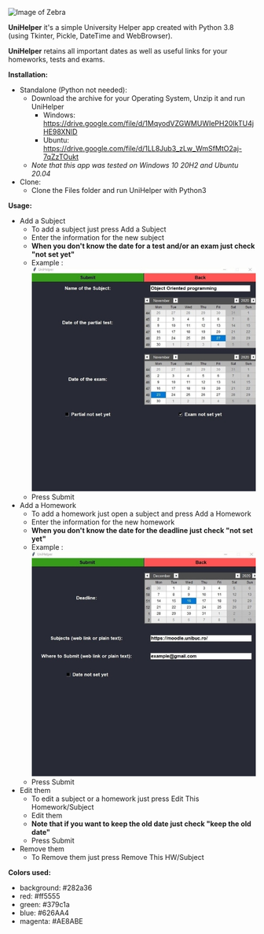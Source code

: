 ![Image of Zebra](https://github.com/SebastianRichiteanu/UniHelper/blob/main/README/icon.ico)

**UniHelper** it's a simple University Helper app created with Python 3.8 (using Tkinter, Pickle, DateTime and WebBrowser).

**UniHelper** retains all important dates as well as useful links for your homeworks, tests and exams.

**Installation:** 
	
- Standalone (Python not needed):
	- Download the archive for your Operating System, Unzip it and run UniHelper
		- Windows: https://drive.google.com/file/d/1MqyodVZGWMUWIePH20IkTU4jHE98XNlD
		- Ubuntu: https://drive.google.com/file/d/1LL8Jub3_zLw_WmSfMtO2aj-7qZzTOukt
	- *Note that this app was tested on Windows 10 20H2 and Ubuntu 20.04*
- Clone:
	- Clone the Files folder and run UniHelper with Python3

**Usage:** 

- Add a Subject
	- To add a subject just press Add a Subject
	- Enter the information for the new subject 
	- **When you don't know the date for a test and/or an exam just check "not set yet"**
	- Example : ![Example Subject](https://github.com/SebastianRichiteanu/UniHelper/blob/main/README/1.jpg)
	- Press Submit
- Add a Homework
	- To add a homework just open a subject and press Add a Homework
	- Enter the information for the new homework
	- **When you don't know the date for the deadline just check "not set yet"**
	- Example : ![Example Homework](https://github.com/SebastianRichiteanu/UniHelper/blob/main/README/2.jpg)
	- Press Submit
- Edit them
	- To edit a subject or a homework just press Edit This Homework/Subject
	- Edit them 
	- **Note that if you want to keep the old date just check "keep the old date"**
	- Press Submit
- Remove them
	- To Remove them just press Remove This HW/Subject

**Colors used:**
- background: #282a36
- red: #ff5555
- green: #379c1a
- blue: #626AA4
- magenta: #AE8ABE
